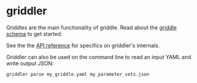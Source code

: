 # griddler

Griddles are the main functionality of griddle. Read about the [griddle schema](griddle.md) to get started.

See the the [API reference](reference.md) for specifics on griddler's internals.

Griddler can also be used on the command line to read an input YAML and write output JSON:

```
griddler parse my_griddle.yaml my_parameter_sets.json
```
